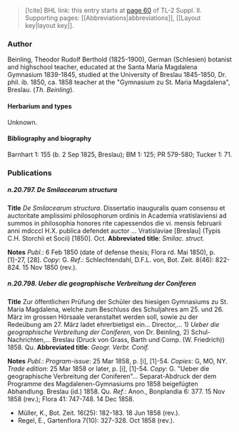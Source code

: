 > [!cite] BHL link: this entry starts at [page 60](https://www.biodiversitylibrary.org/item/103859#page/70/mode/1up) of TL-2 Suppl. II.
> Supporting pages: [[Abbreviations|abbreviations]], [[Layout key|layout key]].

### Author

Beinling, Theodor Rudolf Berthold (1825-1900), German (Schlesien) botanist and highschool teacher, educated at the Santa Maria Magdalena Gymnasium 1839-1845, studied at the University of Breslau 1845-1850, Dr. phil. ib. 1850, ca. 1858 teacher at the "Gymnasium zu St. Maria Magdalena", Breslau. (*Th. Beinling*).

#### Herbarium and types

Unknown.

#### Bibliography and biography

Barnhart 1: 155 (b. 2 Sep 1825, Breslau); BM 1: 125; PR 579-580; Tucker 1: 71.

### Publications

##### n.20.797. De Smilacearum structura

**Title**
*De Smilacearum structura*. Dissertatio inauguralis quam consensu et auctoritate amplissimi philosophorum ordinis in Academia vratislaviensi ad summos in philosophia honores rite capessendos die vi. mensis februarii anni mdcccl H.X. publica defendet auctor ... Vratislaviae \[Breslau\] (Typis C.H. Storchii et Socii) \[1850\]. Oct.
**Abbreviated title**: *Smilac. struct.*

**Notes**
*Publ*.: 6 Feb 1850 (date of defense thesis; Flora rd. Mai 1850), p. \[1\]-27, \[28\]. *Copy*: G.
*Ref*.: Schlechtendahl, D.F.L. von, Bot. Zeit. 8(46): 822-824. 15 Nov 1850 (rev.).

##### n.20.798. Ueber die geographische Verbreitung der Coniferen

**Title**
Zur öffentlichen Prüfung der Schüler des hiesigen Gymnasiums zu St. Maria Magdalena, welche zum Beschluss des Schuljahres am 25. und 26. März im grossen Hörsaale veranstaltet werden soll, sowie zu der Redeübung am 27. März ladet ehrerbietigst ein... Director,... 1) *Ueber die geographische Verbreitung der Coniferen*, von Dr. Beinling, 2) Schul-Nachrichten,... Breslau (Druck von Grass, Barth und Comp. (W. Friedrich)) 1858. Qu.
**Abbreviated title**: *Geogr. Verbr. Conif.*

**Notes**
*Publ*.: *Program-issue*: 25 Mar 1858, p. \[i\], \[1\]-54. *Copies*: G, MO, NY.
*Trade edition*: 25 Mar 1858 or later, p. \[i\], \[1\]-54. *Copy*: G. "Ueber die geographische Verbreitung der Coniferen"... Separat-Abdruck der dem Programme des Magdalenen-Gymnasiums pro 1858 beigefügten Abhandlung. Breslau (id.) 1858. Qu.
*Ref*.: Anon., Bonplandia 6: 377. 15 Nov 1858 (rev.); Flora 41: 747-748. 14 Dec 1858.
- Müller, K., Bot. Zeit. 16(25): 182-183. 18 Jun 1858 (rev.).
- Regel, E., Gartenflora 7(10): 327-328. Oct 1858 (rev.).

